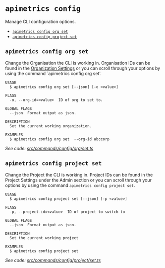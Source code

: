 `apimetrics config`
===================

Manage CLI configuration options.

* [`apimetrics config org set`](#apimetrics-config-org-set)
* [`apimetrics config project set`](#apimetrics-config-project-set)

## `apimetrics config org set`

Change the Organisation the CLI is working in. Organisation IDs can be found in the [Organization Settings](https://docs.apimetrics.io/docs/organizations#organization-settings) or you can scroll through your options by using the command `apimetrics config org set'.

```
USAGE
  $ apimetrics config org set [--json] [-o <value>]

FLAGS
  -o, --org-id=<value>  ID of org to set to.

GLOBAL FLAGS
  --json  Format output as json.

DESCRIPTION
  Set the current working organization.

EXAMPLES
  $ apimetrics config org set  --org-id abccorp
```

_See code: [src/commands/config/org/set.ts](https://github.com/APImetrics/APIm-CLI/blob/v0.2.1/src/commands/config/org/set.ts)_

## `apimetrics config project set`

Change the Project the CLI is working in. Project IDs can be found in the Project Settings under the Admin section or you can scroll through your options by using the command `apimetrics config project set`.

```
USAGE
  $ apimetrics config project set [--json] [-p <value>]

FLAGS
  -p, --project-id=<value>  ID of project to switch to

GLOBAL FLAGS
  --json  Format output as json.

DESCRIPTION
  Set the current working project

EXAMPLES
  $ apimetrics config project set
```

_See code: [src/commands/config/project/set.ts](https://github.com/APImetrics/APIm-CLI/blob/v0.2.1/src/commands/config/project/set.ts)_
